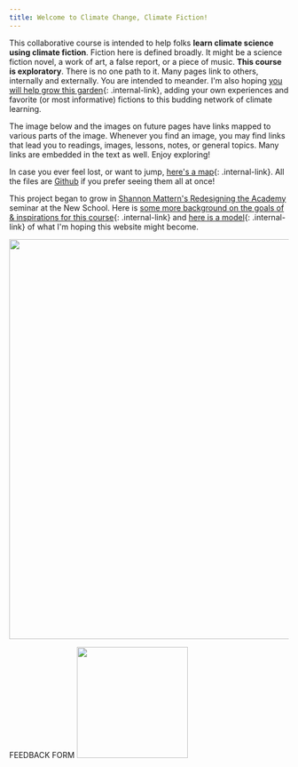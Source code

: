 ```yaml
---
title: Welcome to Climate Change, Climate Fiction!
---
```


This collaborative course is intended to help folks **learn climate science using climate fiction**. Fiction here is defined broadly. It might be a science fiction novel, a work of art, a false report, or a piece of music. **This course is exploratory**. There is no one path to it. Many pages link to others, internally and externally. You are intended to meander. I'm also hoping [you will help grow this garden](/rda/cccf-input){: .internal-link}, adding your own experiences and favorite (or most informative) fictions to this budding network of climate learning.

The image below and the images on future pages have links mapped to various parts of the image. Whenever you find an image, you may find links that lead you to readings, images, lessons, notes, or general topics. Many links are embedded in the text as well. Enjoy exploring!

In case you ever feel lost, or want to jump, [here's a map](/rda/cccf-map){: .internal-link}. All the files are [Github](https://github.com/Elizabethcase/my-digital-garden/tree/master/_notes/rda) if you prefer seeing them all at once!

This project began to grow in [Shannon Mattern's Redesigning the Academy](https://redesigningacademy.wordsinspace.net/spring2022/) seminar at the New School. Here is [some more background on the goals of & inspirations for this course](/rda/cccf-background){: .internal-link} and [here is a model](/rda/cccf-model){: .internal-link} of what I'm hoping this website might become.

<img src="https://elizabethcase.net/rda/assets/tetons_stream_veg_arrow.png" width="960" height="720" usemap="#syl1">

<map name="syl1">
  <area shape="poly" 
    coords="362,339, 451,366, 591,431, 959,465, 959,718, 489,718, 505,535, 446,462, 398,458" 
    alt="Hydrologic Cycle" 
    href="https://elizabethcase.net/rda/hydrologic cycle/cccf-hydrology">
  <area shape="poly" 
    coords="0,0, 310,33, 329,304, 359,383, 296,439, 181,446, 204,312, 0,294" 
    alt="Geologic Cycle" 
    href="https://elizabethcase.net/rda/geology/cccf-geology.md">
  <area shape="poly" 
    coords="'7,350,94,347,146,354,216,376,180,436,177,463,278,473,346,464,345,510,382,516,393,544,421,550,421,617,420,666,457,719,1,720,1,350"
    alt="Welcome to the Greenhouse" 
    href="https://elizabethcase.net/rda/atmosphere/cccf-greenhouse">
</map> 


FEEDBACK FORM
<img src="https://elizabethcase.net/rda/assets/qr-code.png" height="200" width="200">


<script type="text/javascript" src="../../_plugins/imagemapresizer.js"></script>

